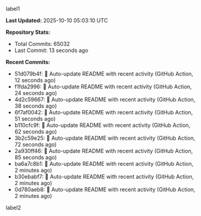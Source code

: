 
label1 
<!-- ACTIVITY_START -->
**Last Updated:** 2025-10-10 05:03:10 UTC

**Repository Stats:**
- Total Commits: 65032
- Last Commit: 13 seconds ago

**Recent Commits:**
- 51d079b4f: 🤖 Auto-update README with recent activity (GitHub Action, 12 seconds ago)
- f1fda2996: 🤖 Auto-update README with recent activity (GitHub Action, 24 seconds ago)
- 4d2c59667: 🤖 Auto-update README with recent activity (GitHub Action, 38 seconds ago)
- 6f7af0042: 🤖 Auto-update README with recent activity (GitHub Action, 51 seconds ago)
- b110cfc9f: 🤖 Auto-update README with recent activity (GitHub Action, 62 seconds ago)
- 3b2c59e25: 🤖 Auto-update README with recent activity (GitHub Action, 72 seconds ago)
- 2a930ff46: 🤖 Auto-update README with recent activity (GitHub Action, 85 seconds ago)
- ba6a7c8b1: 🤖 Auto-update README with recent activity (GitHub Action, 2 minutes ago)
- b30ebabf7: 🤖 Auto-update README with recent activity (GitHub Action, 2 minutes ago)
- 0d780aeb8: 🤖 Auto-update README with recent activity (GitHub Action, 2 minutes ago)
<!-- ACTIVITY_END -->

label2
